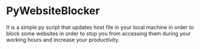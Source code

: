 # PyWebsiteBlocker
It is a simple py script that updates host file in your local machine in order to block some websites in order to stop you from accessing them during your working hours and increase your productivity.
